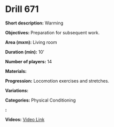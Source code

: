 # Drill 671

**Short description:**
Warming

**Objectives:**
Preparation for subsequent work.

**Area (mxm):**
Living room

**Duration (min):**
10'

**Number of players:**
14

**Materials:**


**Progression:**
Locomotion exercises and stretches.

**Variations:**


**Categories:**
Physical Conditioning

**:**


**Videos:**
[Video Link](https://www.youtube.com/embed/TbBJ7Ioet4I)

